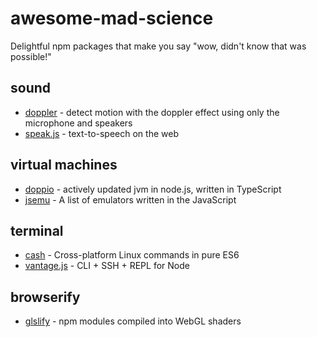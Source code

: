 # awesome-mad-science

Delightful npm packages that make you say "wow, didn't know that was possible!"

## sound

- [doppler](https://github.com/DanielRapp/doppler) - detect motion with the doppler effect using only the microphone and speakers
- [speak.js](https://github.com/mattytemple/speak-js) - text-to-speech on the web

## virtual machines

- [doppio](https://github.com/plasma-umass/doppio) - actively updated jvm in node.js, written in TypeScript
- [jsemu](https://github.com/fcambus/jsemu) - A list of emulators written in the JavaScript

## terminal

- [cash](https://github.com/dthree/cash) - Cross-platform Linux commands in pure ES6
- [vantage.js](https://github.com/dthree/vantage) - CLI + SSH + REPL for Node

## browserify

- [glslify](https://github.com/stackgl/glslify) - npm modules compiled into WebGL shaders
